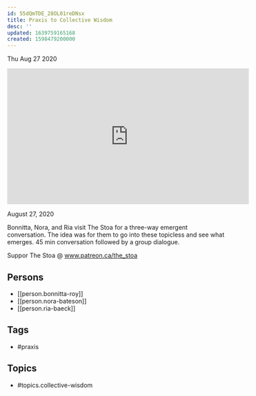 ```yaml
---
id: 55dQmTDE_28OL01reDNsx
title: Praxis to Collective Wisdom
desc: ''
updated: 1639759165168
created: 1598479200000
---
```





Thu Aug 27 2020

<iframe width="560" height="315" src="https://www.youtube.com/embed/7c7xdN1-mqk" title="Praxis to Collective Wisdom w/ Bonnitta Roy, Nora Bateson, and Ria Baeck" frameborder="0" allow="accelerometer; autoplay; clipboard-write; encrypted-media; gyroscope; picture-in-picture" allowfullscreen ></iframe>

August 27, 2020

Bonnitta, Nora, and Ria visit The Stoa for a three-way emergent conversation. The idea was for them to go into these topicless and see what emerges. 45 min conversation followed by a group dialogue.

Suppor The Stoa @ www.patreon.ca/the_stoa

## Persons

- [[person.bonnitta-roy]]
- [[person.nora-bateson]]
- [[person.ria-baeck]]

## Tags

- #praxis

## Topics

- #topics.collective-wisdom

